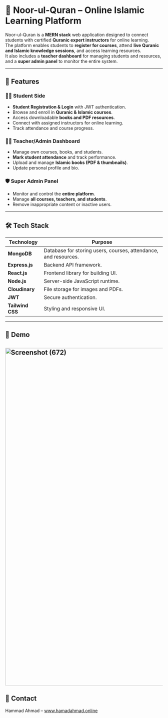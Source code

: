 # 📖 Noor-ul-Quran – Online Islamic Learning Platform

Noor-ul-Quran is a **MERN stack** web application designed to connect students with certified **Quranic expert instructors** for online learning.  
The platform enables students to **register for courses**, attend **live Quranic and Islamic knowledge sessions**, and access learning resources.  
It also includes a **teacher dashboard** for managing students and resources, and a **super admin panel** to monitor the entire system.

---

## 🚀 Features

### 👩‍🎓 Student Side

- **Student Registration & Login** with JWT authentication.
- Browse and enroll in **Quranic & Islamic courses**.
- Access downloadable **books and PDF resources**.
- Connect with assigned instructors for online learning.
- Track attendance and course progress.

### 👨‍🏫 Teacher/Admin Dashboard

- Manage own courses, books, and students.
- **Mark student attendance** and track performance.
- Upload and manage **Islamic books (PDF & thumbnails)**.
- Update personal profile and bio.

### 🛡️ Super Admin Panel

- Monitor and control the **entire platform**.
- Manage **all courses, teachers, and students**.
- Remove inappropriate content or inactive users.

---

## 🛠️ Tech Stack

| Technology       | Purpose                                                         |
| ---------------- | --------------------------------------------------------------- |
| **MongoDB**      | Database for storing users, courses, attendance, and resources. |
| **Express.js**   | Backend API framework.                                          |
| **React.js**     | Frontend library for building UI.                               |
| **Node.js**      | Server-side JavaScript runtime.                                 |
| **Cloudinary**   | File storage for images and PDFs.                               |
| **JWT**          | Secure authentication.                                          |
| **Tailwind CSS** | Styling and responsive UI.                                      |

---

## 📂 Demo

## <img width="1920" height="1080" alt="Screenshot (672)" src="https://github.com/user-attachments/assets/26bf0f01-7442-4f47-86a2-227ced915888" />

## 📧 Contact

Hammad Ahmad – www.hamadahmad.online
